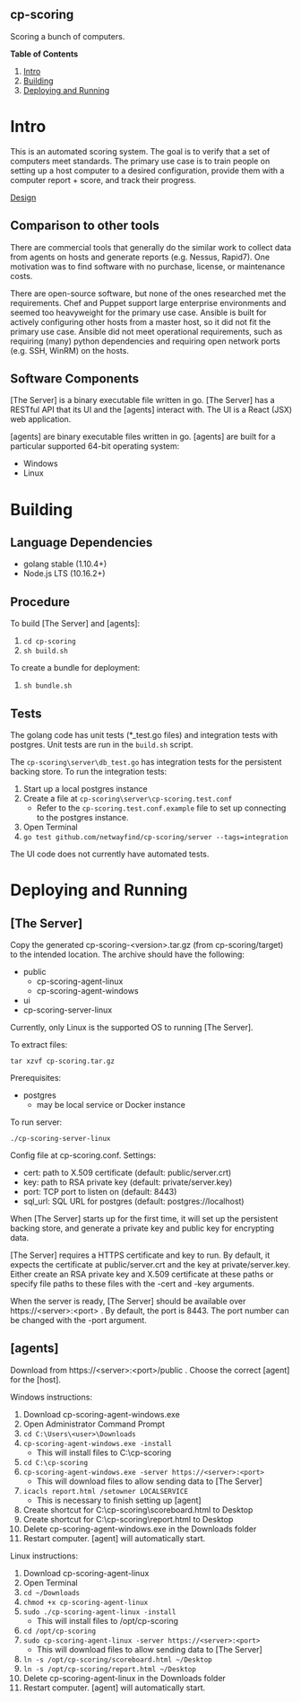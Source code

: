 cp-scoring
-----

Scoring a bunch of computers.

__Table of Contents__
1. [Intro](#intro)
1. [Building](#building)
1. [Deploying and Running](#deploying-and-running)

# Intro

This is an automated scoring system. The goal is to verify that a set of computers meet standards. The primary use case is to train people on setting up a host computer to a desired configuration, provide them with a computer report + score, and track their progress.

[Design](DESIGN.md)


## Comparison to other tools

There are commercial tools that generally do the similar work to collect data from agents on hosts and generate reports (e.g. Nessus, Rapid7). One motivation was to find software with no purchase, license, or maintenance costs.

There are open-source software, but none of the ones researched met the requirements. Chef and Puppet support large enterprise environments and seemed too heavyweight for the primary use case. Ansible is built for actively configuring other hosts from a master host, so it did not fit the primary use case. Ansible did not meet operational requirements, such as requiring (many) python dependencies and requiring open network ports (e.g. SSH, WinRM) on the hosts.

## Software Components

[The Server] is a binary executable file written in go. [The Server] has a RESTful API that its UI and the [agents] interact with. The UI is a React (JSX) web application.

[agents] are binary executable files written in go. [agents] are built for a particular supported 64-bit operating system:
* Windows
* Linux

# Building

## Language Dependencies

* golang stable (1.10.4+)
* Node.js LTS (10.16.2+)

## Procedure

To build [The Server] and [agents]:

1. `cd cp-scoring`
1. `sh build.sh`

To create a bundle for deployment:
1. `sh bundle.sh`

## Tests

The golang code has unit tests (*_test.go files) and integration tests with postgres. Unit tests are run in the `build.sh` script.

The `cp-scoring\server\db_test.go` has integration tests for the persistent backing store. To run the integration tests:
1. Start up a local postgres instance
1. Create a file at `cp-scoring\server\cp-scoring.test.conf`
   - Refer to the `cp-scoring.test.conf.example` file to set up connecting to the postgres instance.
1. Open Terminal
1. `go test github.com/netwayfind/cp-scoring/server --tags=integration`

The UI code does not currently have automated tests.

# Deploying and Running

## [The Server]

Copy the generated cp-scoring-\<version\>.tar.gz (from cp-scoring/target) to the intended location. The archive should have the following:
* public
  * cp-scoring-agent-linux
  * cp-scoring-agent-windows
* ui
* cp-scoring-server-linux

Currently, only Linux is the supported OS to running [The Server].

To extract files:

`tar xzvf cp-scoring.tar.gz`

Prerequisites:
- postgres
  - may be local service or Docker instance

To run server:

`./cp-scoring-server-linux`

Config file at cp-scoring.conf. Settings:

- cert: path to X.509 certificate (default: public/server.crt)
- key: path to RSA private key (default: private/server.key)
- port: TCP port to listen on (default: 8443)
- sql_url: SQL URL for postgres (default: postgres://localhost)

When [The Server] starts up for the first time, it will set up the persistent backing store, and generate a private key and public key for encrypting data.

[The Server] requires a HTTPS certificate and key to run. By default, it expects the certificate at public/server.crt and the key at private/server.key. Either create an RSA private key and X.509 certificate at these paths or specify file paths to these files with the -cert and -key arguments.

When the server is ready, [The Server] should be available over https://\<server\>:\<port\> . By default, the port is 8443. The port number can be changed with the -port argument.

## [agents]

Download from https://\<server\>:\<port\>/public . Choose the correct [agent] for the [host].

Windows instructions:
1. Download cp-scoring-agent-windows.exe
1. Open Administrator Command Prompt
1. `cd C:\Users\<user>\Downloads`
1. `cp-scoring-agent-windows.exe -install`
   - This will install files to C:\cp-scoring
1. `cd C:\cp-scoring`
1. `cp-scoring-agent-windows.exe -server https://<server>:<port>`
   - This will download files to allow sending data to [The Server]
1. `icacls report.html /setowner LOCALSERVICE`
   - This is necessary to finish setting up [agent]
1. Create shortcut for C:\cp-scoring\scoreboard.html to Desktop
1. Create shortcut for C:\cp-scoring\report.html to Desktop
1. Delete cp-scoring-agent-windows.exe in the Downloads folder
1. Restart computer. [agent] will automatically start.

Linux instructions:

1. Download cp-scoring-agent-linux
1. Open Terminal
1. `cd ~/Downloads`
1. `chmod +x cp-scoring-agent-linux`
1. `sudo ./cp-scoring-agent-linux -install`
   - This will install files to /opt/cp-scoring
1. `cd /opt/cp-scoring`
1. `sudo cp-scoring-agent-linux -server https://<server>:<port>`
   - This will download files to allow sending data to [The Server]
1. `ln -s /opt/cp-scoring/scoreboard.html ~/Desktop`
1. `ln -s /opt/cp-scoring/report.html ~/Desktop`
1. Delete cp-scoring-agent-linux in the Downloads folder
1. Restart computer. [agent] will automatically start.
